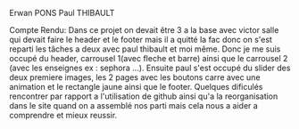 Erwan PONS 
Paul THIBAULT

Compte Rendu:
Dans ce projet on devait être 3 a la base avec victor salle qui devait faire le header et le footer mais il a quitté la fac donc on s'est reparti les tâches a deux avec paul thibault et moi même. Donc je me suis occupé du header, carrousel 1(avec fleche et barre) ainsi que le carrousel 2 (avec les enseignes ex : sephora ...). Ensuite paul s'est occupé du slider des deux premiere images, les 2 pages avec les boutons carre avec une animation et le rectangle jaune ainsi que le footer.
Quelques dificulés rencontrer par rapport a l'utilisation de github ainsi qu'a la reorganisation dans le site quand on a assemblé nos parti mais cela nous a aider a comprendre et mieux reussir.
